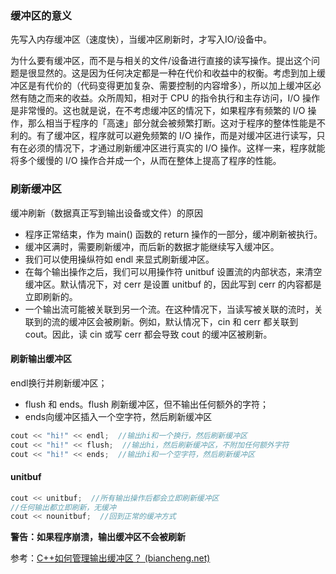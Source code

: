 ### 缓冲区的意义

先写入内存缓冲区（速度快），当缓冲区刷新时，才写入IO/设备中。

为什么要有缓冲区，而不是与相关的文件/设备进行直接的读写操作。提出这个问题是很显然的。这是因为任何决定都是一种在代价和收益中的权衡。考虑到加上缓冲区是有代价的（代码变得更加复杂、需要控制的内容增多），所以加上缓冲区必然有随之而来的收益。众所周知，相对于 CPU 的指令执行和主存访问，I/O 操作是非常慢的。这也就是说，在不考虑缓冲区的情况下，如果程序有频繁的 I/O 操作，那么相当于程序的「高速」部分就会被频繁打断。这对于程序的整体性能是不利的。有了缓冲区，程序就可以避免频繁的 I/O 操作，而是对缓冲区进行读写，只有在必须的情况下，才通过刷新缓冲区进行真实的 I/O 操作。这样一来，程序就能将多个缓慢的 I/O 操作合并成一个，从而在整体上提高了程序的性能。

### 刷新缓冲区

缓冲刷新（数据真正写到输出设备或文件）的原因

- 程序正常结束，作为 main() 函数的 return 操作的一部分，缓冲刷新被执行。
- 缓冲区满时，需要刷新缓冲，而后新的数据才能继续写入缓冲区。
- 我们可以使用操纵符如 endl 来显式刷新缓冲区。
- 在每个输出操作之后，我们可以用操作符 unitbuf 设置流的内部状态，来清空缓冲区。默认情况下，对 cerr 是设置 unitbuf 的，因此写到 cerr 的内容都是立即刷新的。
- 一个输出流可能被关联到另一个流。在这种情况下，当读写被关联的流时，关联到的流的缓冲区会被刷新。例如，默认情况下，cin 和 cerr 都关联到 cout。因此，读 cin 或写 cerr 都会导致 cout 的缓冲区被刷新。

#### 刷新输出缓冲区

endl换行并刷新缓冲区；

- flush 和 ends。flush 刷新缓冲区，但不输出任何额外的字符；
- ends向缓冲区插入一个空字符，然后刷新缓冲区

```C++
cout << "hi!" << endl;  //输出hi和一个换行，然后刷新缓冲区
cout << "hi!" << flush;  //输出hi，然后刷新缓冲区，不附加任何额外字符
cout << "hi!" << ends;  //输出hi和一个空字符，然后刷新缓冲区
```

#### unitbuf

```C++
cout << unitbuf;  //所有输出操作后都会立即刷新缓冲区
//任何输出都立即刷新，无缓冲
cout << nounitbuf;  //回到正常的缓冲方式
```

 **警告：如果程序崩溃，输出缓冲区不会被刷新**



参考：[C++如何管理输出缓冲区？ (biancheng.net)](http://c.biancheng.net/view/vip_7684.html)